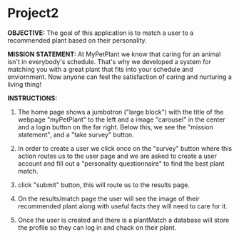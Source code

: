 
# Project2

**OBJECTIVE:**
The goal of this application is to match a user to a recommended plant based on their personality.

**MISSION STATEMENT:**
At MyPetPlant we know that caring for an animal isn't in everybody's schedule. That's why we developed a system for matching you with a great plant that fits into your schedule and enviornment. Now anyone can feel the satisfaction of caring and nurturing a living thing!



**INSTRUCTIONS:**

  1) The home page shows a jumbotron ("large block") with the title of the webpage "myPetPlant" to the left and a image "carousel" in the center and a login button on the far right. 
  Below this, we see the "mission statement", and a "take survey" button. 

  2) In order to create a user we click once on the "survey" button where this action routes us to the user page and we are asked to create a user account and fill out a "personality questionnaire" to find the best plant match. 

  3) click "submit" button, this will route us to the results page.
  
  4) On the results/match page the user will see the image of their recommended plant along with useful facts they will need to care for it.

  5) Once the user is created and there is a plantMatch a database will store the profile so they can log in and chack on their plant.

  





  
  
  
  
  
  
  

  
